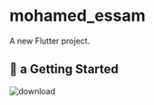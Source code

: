 # mohamed_essam

A new Flutter project.

## 🥇 a Getting Started

![download](https://github.com/mohamed-essam-abdelkaream/mohamed_essam/assets/75342235/6846dfd8-a866-4e45-bcf6-76048af3dde4)
